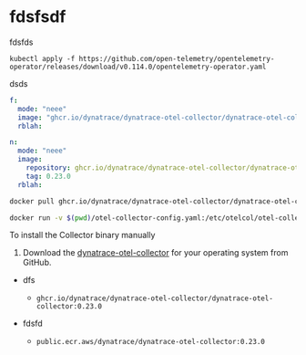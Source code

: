 # fdsfsdf

fdsfds

```shell
kubectl apply -f https://github.com/open-telemetry/opentelemetry-operator/releases/download/v0.114.0/opentelemetry-operator.yaml
```

dsds

```yaml
f:
  mode: "neee"
  image: "ghcr.io/dynatrace/dynatrace-otel-collector/dynatrace-otel-collector:0.23.0"
  rblah:
```

```yaml
n:
  mode: "neee"
  image:
    repository: ghcr.io/dynatrace/dynatrace-otel-collector/dynatrace-otel-collector
    tag: 0.23.0
  rblah:
```

```bash
docker pull ghcr.io/dynatrace/dynatrace-otel-collector/dynatrace-otel-collector:0.23.0
```

```bash
docker run -v $(pwd)/otel-collector-config.yaml:/etc/otelcol/otel-collector-config.yaml ghcr.io/dynatrace/dynatrace-otel-collector/dynatrace-otel-collector:0.23.0 --config=/etc/otelcol/otel-collector-config.yaml
```

To install the Collector binary manually

1. Download the [dynatrace-otel-collector](https://github.com/Dynatrace/dynatrace-otel-collector/releases/v0.23.0) for your operating system from GitHub.

* dfs
  * `ghcr.io/dynatrace/dynatrace-otel-collector/dynatrace-otel-collector:0.23.0`

* fdsfd
  * `public.ecr.aws/dynatrace/dynatrace-otel-collector:0.23.0`